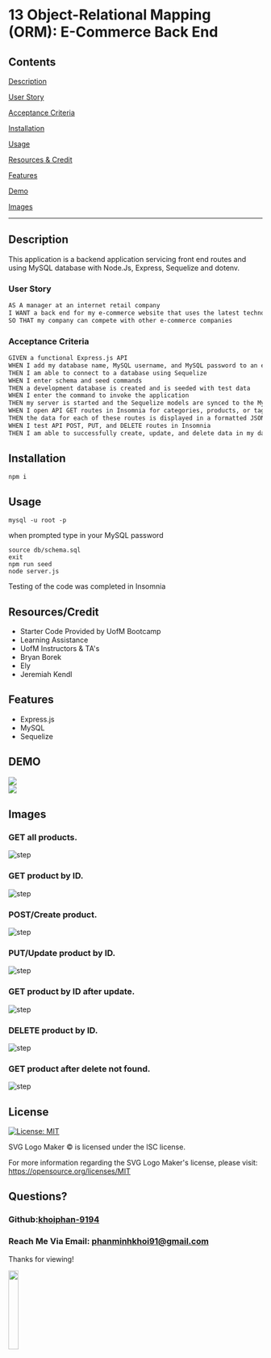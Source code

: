 # 13 Object-Relational Mapping (ORM): E-Commerce Back End



## Contents
[Description](#description)

[User Story](#user-story)

[Acceptance Criteria](#acceptance-criteria)

[Installation](#installation)

[Usage](#usage)

[Resources & Credit](#resourcescredit)

[Features](#features)

[Demo](#demo)

[Images](#images)

---

## Description 
This application is a backend application servicing front end routes and using MySQL database with Node.Js, Express, Sequelize and dotenv.

### User Story
```md
AS A manager at an internet retail company
I WANT a back end for my e-commerce website that uses the latest technologies
SO THAT my company can compete with other e-commerce companies
```

### Acceptance Criteria 
```md
GIVEN a functional Express.js API
WHEN I add my database name, MySQL username, and MySQL password to an environment variable file
THEN I am able to connect to a database using Sequelize
WHEN I enter schema and seed commands
THEN a development database is created and is seeded with test data
WHEN I enter the command to invoke the application
THEN my server is started and the Sequelize models are synced to the MySQL database
WHEN I open API GET routes in Insomnia for categories, products, or tags
THEN the data for each of these routes is displayed in a formatted JSON
WHEN I test API POST, PUT, and DELETE routes in Insomnia
THEN I am able to successfully create, update, and delete data in my database
```

## Installation
```
npm i
```

## Usage
```
mysql -u root -p 
```
when prompted type in your MySQL password
```
source db/schema.sql
exit
npm run seed
node server.js
```

Testing of the code was completed in Insomnia

## Resources/Credit
* Starter Code Provided by UofM Bootcamp 
* Learning Assistance
* UofM Instructors & TA's
* Bryan Borek
* Ely 
* Jeremiah Kendl 

## Features
* Express.js
* MySQL
* Sequelize
## DEMO

<img src="/Assets/1.gif"><br>
<img src="/Assets/2.gif"><br>
## Images
### GET all products.

![step](./Assets/insomnia_get_all_products.JPG?raw=true "insomnia_get_all_products.JPG")

### GET product by ID.

![step](./Assets/insomnia_get_all_products_by_id.JPG?raw=true "insomnia_get_all_products_by_id.JPG")

### POST/Create product.

![step](./Assets/insomnia_post_create_product.JPG?raw=true "insomnia_post_create_product.JPG")

### PUT/Update product by ID.

![step](./Assets/insomnia_put_update.JPG?raw=true "insomnia_put_update.JPG")

### GET product by ID after update.

![step](./Assets/insomnia_get_all_products_by_id_updated.JPG?raw=true "insomnia_get_all_products_by_id_updated.JPG")

### DELETE product by ID.

![step](./Assets//insomnia_delete_by_id.JPG?raw=true "insomnia_delete_by_id.JPG")

### GET product after delete not found.

![step](./Assets/insomnia_get_all_products_by_id_notfound.JPG?raw=true "insomnia_get_all_products_by_id_notfound.JPG")


## License
[![License: MIT](https://img.shields.io/badge/license-MIT-red)](https://opensource.org/licenses/MIT)

SVG Logo Maker © is licensed under the ISC license.  

For more information regarding the SVG Logo Maker's license, please visit: 
https://opensource.org/licenses/MIT

  
## Questions?
  
### Github:[khoiphan-9194](https://github.com/khoiphan-9194)
  
### Reach Me Via Email: phanminhkhoi91@gmail.com

Thanks for viewing!

<img src="https://raw.githubusercontent.com/its-jefe/image-hosting/main/goal-pole.png" width="20%">
